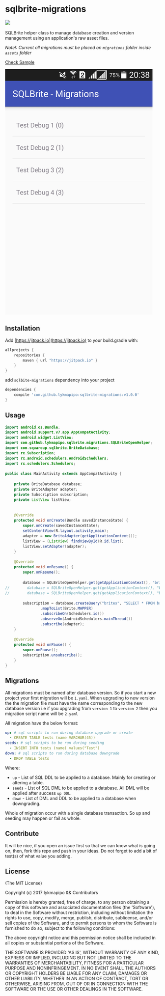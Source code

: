 sqlbrite-migrations
===================

[![](https://jitpack.io/v/lykmapipo/sqlbrite-migrations.svg)](https://jitpack.io/#lykmapipo/sqlbrite-migrations)

SQLBrite helper class to manage database creation and version management using an application's raw asset files.

*Note!: Current all migrations must be placed on `migrations` folder inside `assets` folder*

[Check Sample](https://github.com/lykmapipo/sqlbrite-migrations/tree/master/app)


![Screen Listing Seeded Data](https://raw.githubusercontent.com/lykmapipo/sqlbrite-migrations/master/screens/Screenshot_2017-03-19-20-38-41.png)


## Installation
Add [https://jitpack.io](https://jitpack.io) to your build.gradle with:
```gradle
allprojects {
    repositories {
        maven { url "https://jitpack.io" }
    }
}
```
add `sqlbite-migrations` dependency into your project

```gradle
dependencies {
    compile 'com.github.lykmapipo:sqlbrite-migrations:v1.0.0'
}
```

## Usage
```java
import android.os.Bundle;
import android.support.v7.app.AppCompatActivity;
import android.widget.ListView;
import com.github.lykmapipo.sqlbrite.migrations.SQLBriteOpenHelper;
import com.squareup.sqlbrite.BriteDatabase;
import rx.Subscription;
import rx.android.schedulers.AndroidSchedulers;
import rx.schedulers.Schedulers;

public class MainActivity extends AppCompatActivity {

    private BriteDatabase database;
    private BriteAdapter adapter;
    private Subscription subscription;
    private ListView listView;


    @Override
    protected void onCreate(Bundle savedInstanceState) {
        super.onCreate(savedInstanceState);
        setContentView(R.layout.activity_main);
        adapter = new BriteAdapter(getApplicationContext());
        listView = (ListView) findViewById(R.id.list);
        listView.setAdapter(adapter);
    }

    @Override
    protected void onResume() {
        super.onResume();

        database = SQLBriteOpenHelper.get(getApplicationContext(), "brite", 1);
//        database = SQLBriteOpenHelper.get(getApplicationContext(), "brite", <latest version>); //will upgrade to latest
//        database = SQLBriteOpenHelper.get(getApplicationContext(), "brite", <previous version>); will downgrade

        subscription = database.createQuery("brites", "SELECT * FROM brites")
                .mapToList(Brite.MAPPER)
                .subscribeOn(Schedulers.io())
                .observeOn(AndroidSchedulers.mainThread())
                .subscribe(adapter);
    }

    @Override
    protected void onPause() {
        super.onPause();
        subscription.unsubscribe();
    }
}
```

## Migrations
All migrations must be named after database version. So if you start a new project your first migration will be `1.yaml`.
When upgrading to new version the the migration file must have the name corresponding to the new database version i.e
if you upgrading from `version 1` to `version 2` then you migration script name will be `2.yaml`

All migration have the below format:

```yaml
up: # sql scripts to run during database upgrade or create
  - CREATE TABLE tests (name VARCHAR(45))
seeds: # sql scripts to be run during seeding
  - INSERT INTO tests (name) values("Test")
down: # sql scripts to run during database downgrade
  - DROP TABLE tests
```

Where:

- `up` - List of SQL DDL to be applied to a database. Mainly for creating or altering a table.
- `seeds` - List of SQL DML to be applied to a database. All DML will be applied after success `up DDL`.
- `down` - List of DML and DDL to be applied to a database when downgrading.

Whole of migration occur with a single database transaction. So up and seeding may happen or fail as whole.

## Contribute
It will be nice, if you open an issue first so that we can know what is going on, then, fork this repo and push in your ideas. 
Do not forget to add a bit of test(s) of what value you adding.

## License 

(The MIT License)

Copyright (c) 2017 lykmapipo && Contributors

Permission is hereby granted, free of charge, to any person obtaining
a copy of this software and associated documentation files (the
'Software'), to deal in the Software without restriction, including
without limitation the rights to use, copy, modify, merge, publish,
distribute, sublicense, and/or sell copies of the Software, and to
permit persons to whom the Software is furnished to do so, subject to
the following conditions:

The above copyright notice and this permission notice shall be
included in all copies or substantial portions of the Software.

THE SOFTWARE IS PROVIDED 'AS IS', WITHOUT WARRANTY OF ANY KIND,
EXPRESS OR IMPLIED, INCLUDING BUT NOT LIMITED TO THE WARRANTIES OF
MERCHANTABILITY, FITNESS FOR A PARTICULAR PURPOSE AND NONINFRINGEMENT.
IN NO EVENT SHALL THE AUTHORS OR COPYRIGHT HOLDERS BE LIABLE FOR ANY
CLAIM, DAMAGES OR OTHER LIABILITY, WHETHER IN AN ACTION OF CONTRACT,
TORT OR OTHERWISE, ARISING FROM, OUT OF OR IN CONNECTION WITH THE
SOFTWARE OR THE USE OR OTHER DEALINGS IN THE SOFTWARE.